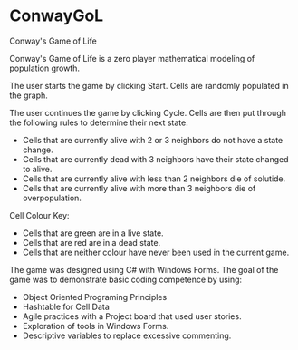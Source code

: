 # ConwayGoL
Conway's Game of Life

Conway's Game of Life is a zero player mathematical modeling of population growth.

The user starts the game by clicking Start. Cells are randomly populated in the graph.

The user continues the game by clicking Cycle. Cells are then put through the following rules to determine their next state:
  - Cells that are currently alive with 2 or 3 neighbors do not have a state change.
  - Cells that are currently dead with 3 neighbors have their state changed to alive.
  - Cells that are currently alive with less than 2 neighbors die of solutide.
  - Cells that are currently alive with more than 3 neighbors die of overpopulation.
  
 Cell Colour Key:
  - Cells that are green are in a live state.
  - Cells that are red are in a dead state.
  - Cells that are neither colour have never been used in the current game.
  
 The game was designed using C# with Windows Forms. The goal of the game was to demonstrate basic coding competence by using:
  - Object Oriented Programing Principles
  - Hashtable for Cell Data
  - Agile practices with a Project board that used user stories.
  - Exploration of tools in Windows Forms.
  - Descriptive variables to replace excessive commenting.
